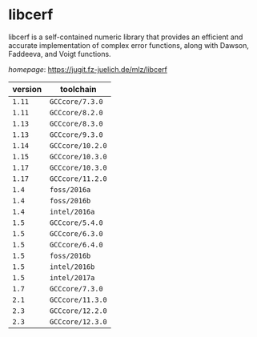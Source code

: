 # libcerf

libcerf is a self-contained numeric library that provides an efficient and  accurate implementation of complex error functions, along with Dawson,  Faddeeva, and Voigt functions.

*homepage*: <https://jugit.fz-juelich.de/mlz/libcerf>

version | toolchain
--------|----------
``1.11`` | ``GCCcore/7.3.0``
``1.11`` | ``GCCcore/8.2.0``
``1.13`` | ``GCCcore/8.3.0``
``1.13`` | ``GCCcore/9.3.0``
``1.14`` | ``GCCcore/10.2.0``
``1.15`` | ``GCCcore/10.3.0``
``1.17`` | ``GCCcore/10.3.0``
``1.17`` | ``GCCcore/11.2.0``
``1.4`` | ``foss/2016a``
``1.4`` | ``foss/2016b``
``1.4`` | ``intel/2016a``
``1.5`` | ``GCCcore/5.4.0``
``1.5`` | ``GCCcore/6.3.0``
``1.5`` | ``GCCcore/6.4.0``
``1.5`` | ``foss/2016b``
``1.5`` | ``intel/2016b``
``1.5`` | ``intel/2017a``
``1.7`` | ``GCCcore/7.3.0``
``2.1`` | ``GCCcore/11.3.0``
``2.3`` | ``GCCcore/12.2.0``
``2.3`` | ``GCCcore/12.3.0``
